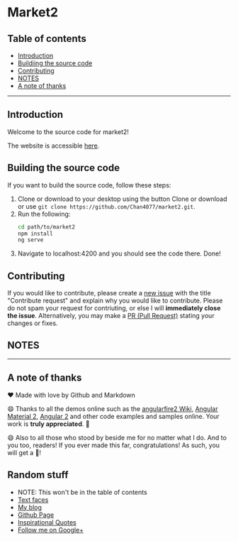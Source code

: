 # Market2
## Table of contents
- [Introduction](#introduction)
- [Buildiing the source code](#building-the-source-code)
- [Contributing](#contributing)
- [NOTES](#notes)
- [A note of thanks](#a-note-of-thanks)

---
## Introduction 
Welcome to the source code for market2!

The website is accessible [here](https://market2-ed1e4.firebaseapp.com).

## Building the source code
If you want to build the source code, follow these steps:

1. Clone or download to your desktop using the button Clone or download or use `git clone https://github.com/Chan4077/market2.git`.
2. Run the following:
    ```bash
    cd path/to/market2
    npm install
    ng serve
    ```
3. Navigate to localhost:4200 and you should see the code there.
Done!

## Contributing
If you would like to contribute, please create a [new issue](https://github.com/Chan4077/market2/issues/new) with the title "Contribute request" and explain why you would like to contribute. Please do not spam your request for contriuting, or else I will **immediately close the issue**. Alternatively, you may make a [PR (Pull Request)](https://github.com/Chan4077/market2/compare) stating your changes or fixes.

## NOTES

---
## A note of thanks
:heart: Made with love by Github and Markdown

:smile: Thanks to all the demos online such as the [angularfire2 Wiki](https://github.com/angular/angularfire2/wiki), [Angular Material 2](https://material.angular.io), [Angular 2](https://angular.io) and other code examples and samples online. Your work is **truly appreciated**. :tada:

:smile: Also to all those who stood by beside me for no matter what I do. And to you too, readers! If you ever made this far, congratulations! As such, you will get a :cookie:!

## Random stuff
- NOTE: This won't be in the table of contents
- [Text faces](textfa.ces)
- [My blog](https://chanziyangedric.blogspot.com)
- [Github Page](https://chan4077.github.io)
- [Inspirational Quotes](https://plus.google.com/collection/UZIolB)
- [Follow me on Google+](https://plus.google.com/+EdricChan03)
